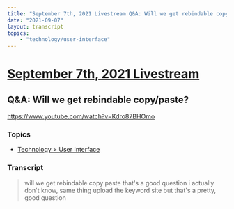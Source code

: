 ```yaml
---
title: "September 7th, 2021 Livestream Q&A: Will we get rebindable copy/paste?"
date: "2021-09-07"
layout: transcript
topics:
    - "technology/user-interface"
---
```

# [September 7th, 2021 Livestream](../2021-09-07.md)
## Q&A: Will we get rebindable copy/paste?
https://www.youtube.com/watch?v=Kdro87BHOmo

### Topics
* [Technology > User Interface](../topics/technology/user-interface.md)

### Transcript

> will we get rebindable copy paste that's a good question i actually don't know, same thing upload the keyword site but that's a pretty, good question
